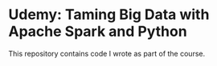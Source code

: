 # Udemy: Taming Big Data with Apache Spark and Python

This repository contains code I wrote as part of the course.
